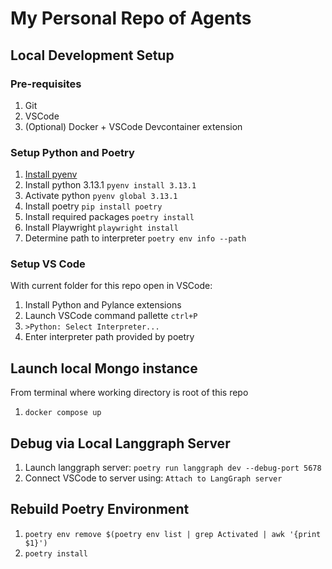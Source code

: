 # My Personal Repo of Agents

## Local Development Setup

### Pre-requisites

1. Git
1. VSCode 
1. (Optional) Docker + VSCode Devcontainer extension

### Setup Python and Poetry

1. [Install pyenv](https://github.com/pyenv/pyenv?tab=readme-ov-file#installation)
1. Install python 3.13.1 `pyenv install 3.13.1`
1. Activate python `pyenv global 3.13.1`
1. Install poetry `pip install poetry`
1. Install required packages `poetry install`
1. Install Playwright `playwright install`
1. Determine path to interpreter `poetry env info --path`

### Setup VS Code
With current folder for this repo open in VSCode:

1. Install Python and Pylance extensions
1. Launch VSCode command pallette `ctrl+P`
1. `>Python: Select Interpreter...`
1. Enter interpreter path provided by poetry

## Launch local Mongo instance
From terminal where working directory is root of this repo
1. `docker compose up`

## Debug via Local Langgraph Server
1. Launch langgraph server: `poetry run langgraph dev --debug-port 5678`
1. Connect VSCode to server using: `Attach to LangGraph server`

## Rebuild Poetry Environment
1. `poetry env remove $(poetry env list | grep Activated | awk '{print $1}')`
1. `poetry install`


